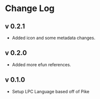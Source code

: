 # Change Log
## v 0.2.1
* Added icon and some metadata changes.

## v 0.2.0
* Added more efun references.

## v 0.1.0
* Setup LPC Language based off of Pike